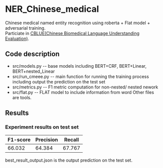 # NER_Chinese_medical
Chinese medical named entity recognition using roberta + Flat model + adversarial training.  
Particiate in [CBLUE(Chinese Biomedical Language Understanding Evaluation)](https://tianchi.aliyun.com/cblue).
## Code description
- src/models.py -- base models including BERT+CRF, BERT+Linear, BERT+nested_Linear
- src/run_cmeee.py  -- main function for running the training process including output the prediction on the test set
- src/metrics.py  -- F1 metric computation for non-nested/ nested nework
- src/flat.py  -- FLAT model to include information from word
Other files are tools.
## Results
### Experiment results on test set
| F1-score | Precision | Recall |  
|  ----  | ----  |----  |
| 66.032 | 64.384 | 67.767 |

best_result_output.json is the output prediction on the test set.
